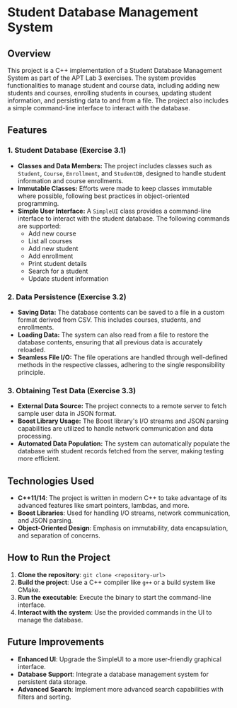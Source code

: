 # Student Database Management System

## Overview

This project is a C++ implementation of a Student Database Management System as part of the APT Lab 3 exercises. The system provides functionalities to manage student and course data, including adding new students and courses, enrolling students in courses, updating student information, and persisting data to and from a file. The project also includes a simple command-line interface to interact with the database.

## Features

### 1. Student Database (Exercise 3.1)
- **Classes and Data Members:** The project includes classes such as `Student`, `Course`, `Enrollment`, and `StudentDB`, designed to handle student information and course enrollments.
- **Immutable Classes:** Efforts were made to keep classes immutable where possible, following best practices in object-oriented programming.
- **Simple User Interface:** A `SimpleUI` class provides a command-line interface to interact with the student database. The following commands are supported:
  - Add new course
  - List all courses
  - Add new student
  - Add enrollment
  - Print student details
  - Search for a student
  - Update student information

### 2. Data Persistence (Exercise 3.2)
- **Saving Data:** The database contents can be saved to a file in a custom format derived from CSV. This includes courses, students, and enrollments.
- **Loading Data:** The system can also read from a file to restore the database contents, ensuring that all previous data is accurately reloaded.
- **Seamless File I/O:** The file operations are handled through well-defined methods in the respective classes, adhering to the single responsibility principle.

### 3. Obtaining Test Data (Exercise 3.3)
- **External Data Source:** The project connects to a remote server to fetch sample user data in JSON format.
- **Boost Library Usage:** The Boost library's I/O streams and JSON parsing capabilities are utilized to handle network communication and data processing.
- **Automated Data Population:** The system can automatically populate the database with student records fetched from the server, making testing more efficient.

## Technologies Used
- **C++11/14**: The project is written in modern C++ to take advantage of its advanced features like smart pointers, lambdas, and more.
- **Boost Libraries**: Used for handling I/O streams, network communication, and JSON parsing.
- **Object-Oriented Design**: Emphasis on immutability, data encapsulation, and separation of concerns.

## How to Run the Project
1. **Clone the repository**: `git clone <repository-url>`
2. **Build the project**: Use a C++ compiler like `g++` or a build system like CMake.
3. **Run the executable**: Execute the binary to start the command-line interface.
4. **Interact with the system**: Use the provided commands in the UI to manage the database.

## Future Improvements
- **Enhanced UI**: Upgrade the SimpleUI to a more user-friendly graphical interface.
- **Database Support**: Integrate a database management system for persistent data storage.
- **Advanced Search**: Implement more advanced search capabilities with filters and sorting.



